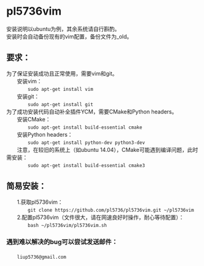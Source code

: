 # pl5736vim
安装说明以ubuntu为例，其余系统请自行斟酌。<br>
安装时会自动备份现有的vim配置，备份文件为_old。<br>
## 要求：
为了保证安装成功且正常使用，需要vim和git。<br>
　　安装vim：<br>
　　　　```sudo apt-get install vim```<br>
　　安装git：<br>
　　　　```sudo apt-get install git```<br>
为了成功安装代码自动补全插件YCM，需要CMake和Python headers。<br>
　　安装CMake：<br>
　　　　```sudo apt-get install build-essential cmake```<br>
　　安装Python headers：<br>
　　　　```sudo apt-get install python-dev python3-dev```<br>
　　注意，在较旧的系统上（如ubuntu 14.04），CMake可能遇到编译问题，此时需安装：<br>
　　　　```sudo apt-get install build-essential cmake3```<br>
## 简易安装：
　　1.获取pl5736vim：<br>
　　　　```git clone https://github.com/pl5736/pl5736vim.git ~/pl5736vim```<br>
　　2.配置pl5736vim（文件很大，请在网速良好时操作，耐心等待配置）：<br>
　　　　```bash ~/pl5736vim/pl5736vim.sh```<br>
### 遇到难以解决的bug可以尝试发送邮件：
　　```liup5736@gmail.com```

